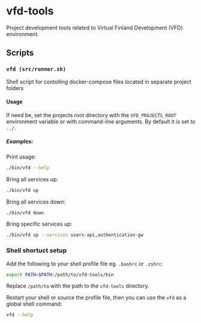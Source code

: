 # vfd-tools

Project development tools related to Virtual Finland Development (VFD) environment.

## Scripts

### `vfd (src/runner.sh)`

Shell script for contolling docker-compose files located in separate project folders

#### Usage

If need be, set the projects root directory with the `VFD_PROJECTS_ROOT` environment variable or with command-line arguments. By default it is set to `../`.

##### Examples:

Print usage:

```bash
./bin/vfd --help
```

Bring all services up:

```bash
./bin/vfd up
```

Bring all services down:

```bash
./bin/vfd down
```

Bring specific services up:

```bash
./bin/vfd up --services users-api,authentication-gw
```

### Shell shortuct setup

Add the following to your shell profile file eg. `.bashrc` or `.zshrc`:

```bash
export PATH=$PATH:/path/to/vfd-tools/bin
```

Replace `/path/to` with the path to the `vfd-tools` directory.

Restart your shell or source the profile file, then you can use the `vfd` as a global shell command:

```bash
vfd --help
```

